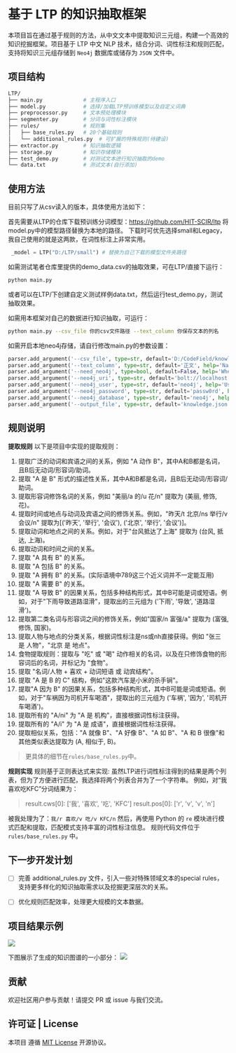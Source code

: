 # 基于 LTP 的知识抽取框架

本项目旨在通过基于规则的方法，从中文文本中提取知识三元组，构建一个高效的知识挖掘框架。项目基于 LTP 中文 NLP 技术，结合分词、词性标注和规则匹配，支持将知识三元组存储到 `Neo4j` 数据库或储存为 `JSON` 文件中。

## 项目结构
```bash
LTP/
├── main.py             # 主程序入口
├── model.py            # 选择/加载LTP预训练模型以及自定义词典
├── preprocessor.py     # 文本预处理模块
├── segmenter.py        # 分词与词性标注模块
├── rules/              # 规则集
│   ├── base_rules.py   # 20个基础规则
│   └── additional_rules.py  # 可扩展的特殊规则(待建设)
├── extractor.py        # 知识抽取逻辑
├── storage.py          # 知识存储模块
├── test_demo.py        # 对测试文本进行知识抽取的demo
└── data.txt            # 测试文本(自行添加)
```
## 使用方法
目前只写了从csv读入的版本，具体使用方法如下：

首先需要从LTP的仓库下载预训练分词模型：https://github.com/HIT-SCIR/ltp
将model.py中的模型路径替换为本地的路径。
下载时可优先选择small和Legacy，我自己使用的就是这两款，在词性标注上非常实用。

```python
 _model = LTP("D:/LTP/small") # 替换为自己下载的模型文件夹路径
 ```
如需测试笔者仓库里提供的demo_data.csv的抽取效果，可在LTP/直接下运行：
```bash
python main.py
```
或者可以在LTP/下创建自定义测试样例data.txt，然后运行test_demo.py，测试抽取效果。

如需用本框架对自己的数据进行知识抽取，可运行：
```bash
python main.py --csv_file 你的csv文件路径 --text_column 你保存文本的列名
```
如需开启本地neo4j存储，请自行修改main.py的参数设置：
```python
parser.add_argument('--csv_file', type=str, default='D:/CodeField/knowledge_extraction/demo_data.csv', help='Path to the CSV file.')
parser.add_argument('--text_column', type=str, default='正文', help='Name of the column containing text.')
parser.add_argument('--need_neo4j', type=bool, default=False, help='Whether to save the results to Neo4j database.')
parser.add_argument('--neo4j_uri', type=str, default='bolt://localhost:7687', help='URI for the Neo4j database.')
parser.add_argument('--neo4j_user', type=str, default='neo4j', help='Username for the Neo4j database.')
parser.add_argument('--neo4j_password', type=str, default='passw0rd', help='Password for the Neo4j database.')
parser.add_argument('--neo4j_database', type=str, default='neo4j', help='Database name for the Neo4j database.')
parser.add_argument('--output_file', type=str, default='knowledge.json', help='Output file to save the results.')
```
## 规则说明
**提取规则**
以下是项目中实现的提取规则：
1. 提取广泛的动词和宾语之间的关系，例如 "A 动作 B"，其中A和B都是名词，且B后无动词/形容词/助词。
2. 提取 "A 是 B" 形式的描述性关系，其中A和B都是名词，且B后无动词/形容词/助词。
3. 提取形容词修饰名词的关系，例如 "美丽/a 的/u 花/n" 提取为 (美丽, 修饰, 花)。
4. 提取时间或地点与动词及宾语之间的修饰关系。例如，"昨天/t 北京/ns 举行/v 会议/n" 提取为[('昨天', '举行', '会议'), ('北京', '举行', '会议')]。
5. 提取动词和地点之间的关系。例如，对于"台风抵达了上海" 提取为 (台风, 抵达, 上海)。
6. 提取动词和时间之间的关系。
7. 提取 "A 具有 B" 的关系。
8. 提取 "A 包括 B" 的关系。
9. 提取 "A 拥有 B" 的关系。(实际语境中789这三个近义词并不一定能互用)
10. 提取 "A 需要 B" 的关系。
11. 提取 "A 导致 B" 的因果关系，包括多种结构形式，其中B可能是词或短语。例如，对于"下雨导致道路湿滑"，提取出的三元组为 ('下雨', '导致', '道路湿滑')。
12. 提取第二类名词与形容词之间的修饰关系，例如"国家/n 富强/a" 提取为 (富强, 修饰, 国家)。
13. 提取人物与地点的分类关系，根据词性标注是ns或nh直接获得。例如 "张三 是 人物"，"北京 是 地点"。
14. 食物提取规则：提取与 "吃" 或 "喝" 动作相关的名词，以及在只修饰食物的形容词后的名词，并标记为 "食物"。
15. 提取 "名词/人物 + 喜欢 + 动词短语 或 动宾结构"。
16. 提取 "A 是 B 的 C" 结构，例如"这款汽车是小米的杀手锏"。
17. 提取"A 因为 B" 的因果关系，包括多种结构形式，其中B可能是词或短语。例如，对于"车祸因为司机开车喝酒"，提取出的三元组为 ('车祸', '因为', '司机开车喝酒')。
18. 提取所有的 "A/ni" 为 "A 是 机构"，直接根据词性标注获得。
19. 提取所有的 "A/i" 为 "A 是 成语"，直接根据词性标注获得。
20. 提取相似关系，包括："A 就像 B"、"A 好像 B"、"A 如 B"、"A 和 B 很像"和其他类似表达提取为 (A, 相似于, B)。

> 更具体的细节在`rules/base_rules.py`中。

**规则实现**
规则基于正则表达式来实现:
虽然LTP进行词性标注得到的结果是两个列表，但为了方便进行匹配，我选择将两个列表合并为了一个字符串。
例如，对“我喜欢吃KFC”分词结果为：
> result.cws[0]: ['我', '喜欢', '吃', 'KFC']
> result.pos[0]: ['r', 'v', 'v', 'n']

被我处理为了：`我/r 喜欢/v 吃/v KFC/n`
然后，再使用 Python 的 `re` 模块进行模式匹配和提取，匹配模式支持丰富的词性标注信息。
规则代码文件位于 `rules/base_rules.py` 中。


## 下一步开发计划
- [ ] 完善 additional_rules.py 文件，引入一些对特殊领域文本的special rules，支持更多样化的知识抽取需求以及挖掘更深层次的关系。

- [ ] 优化规则匹配效率，处理更大规模的文本数据。

## 项目结果示例
<img src="https://picbed.octalzhihao.top/img/temp.gif">

下图展示了生成的知识图谱的一小部分：
<img src="https://picbed.octalzhihao.top/img/tempp.gif">

## 贡献
欢迎社区用户参与贡献！请提交 PR 或 issue 与我们交流。

## 许可证 | License
本项目 遵循 [MIT License](https://github.com/octal-zhihao/MagiLearn/blob/main/LICENSE) 开源协议。

